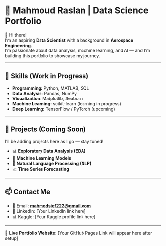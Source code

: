 # 🌟 Mahmoud Raslan | Data Science Portfolio  

👋 Hi there!  
I’m an aspiring **Data Scientist** with a background in **Aerospace Engineering**.  
I’m passionate about data analysis, machine learning, and AI — and I’m building this portfolio to showcase my journey.  

---

## 🚀 Skills (Work in Progress)
- **Programming:** Python, MATLAB, SQL  
- **Data Analysis:** Pandas, NumPy  
- **Visualization:** Matplotlib, Seaborn  
- **Machine Learning:** scikit-learn (learning in progress)  
- **Deep Learning:** TensorFlow / PyTorch (upcoming)  

---

## 📂 Projects (Coming Soon)
I’ll be adding projects here as I go — stay tuned!  

- 📊 **Exploratory Data Analysis (EDA)**  
- 🤖 **Machine Learning Models**  
- 📝 **Natural Language Processing (NLP)**  
- 📈 **Time Series Forecasting**  

---

## 📫 Contact Me
- 📧 Email: **mahmedsief222@gmail.com**  
- 💼 LinkedIn: [Your LinkedIn link here]  
- 📊 Kaggle: [Your Kaggle profile link here]  

---

🔗 **Live Portfolio Website**: [Your GitHub Pages Link will appear here after setup]  
